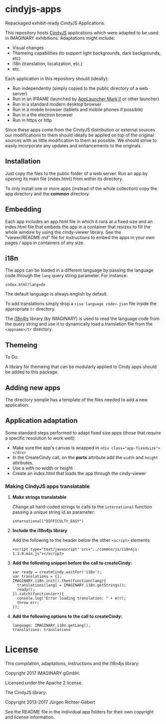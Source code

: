 # cindyjs-apps

Repackaged exhibit-ready CindyJS Applications.

This repository hosts [CindyJS](https://github.com/CindyJS/CindyJS) applications which were adapted to be used in 
IMAGINARY exhibitions. Adaptations might include:

- Visual changes
- Themeing capabilities (to support light backgrounds, dark backgrounds, etc)
- i18n (translation, localization, etc.)
- etc.

Each application in this repository should (ideally):

- Run independently (simply copied to the public directory of a web server)
- Run in an IFRAME (launched by [AppLauncher Mark II](https://github.com/IMAGINARY/applauncher2) or other launcher) 
- Run in a standard modern desktop browser
- Run in a mobile browser (tablets and mobile phones if possible)
- Run in a the electron browser
- Run in https or http

Since these apps come from the CindyJS distribution or external sources our modifications to them should ideally
 be applied on top of the original sources with as little modification to them as possible. We should strive to
 easily incorporate any updates and enhancements to the originals.

## Installation

Just copy the files to the public folder of a web server. Run an app by opening its main file (index.html) from
within its directory.

To only install one or more apps (instead of the whole collection) copy the app directory and the **common** directory.

## Embedding

Each app includes an app.html file in which it runs at a fixed size and an index.html file that embeds the app in a 
container that resizes to fill the whole window by using the cindy-viewer library. See the "viewer/README.md" file
for instructions to embed the apps in your own pages / apps in containers of any size.

## i18n

The apps can be loaded in a different language by passing the language code through the `lang` query string parameter.
For instance:

`index.html?lang=de`

The default language is always english by default. 

To add translations simply drop a `<iso language code>.json` file inside the appropriate `tr` directory.

The [i18n4js](https://github.com/IMAGINARY/i18n4js) library (by IMAGINARY) is used to read the language code from the query string and use it to dynamically 
load a translation file from the `<appname>/tr` directory.

## Themeing

To Do.

A library for themeing that can be modularly applied to Cindy apps should be added to this package.

## Adding new apps

The directory *sample* has a template of the files needed to add a new application.

## Application adaptation

Some standard steps performed to adapt fixed size apps (those that require a specific resolution to work well):

- Make sure the app's canvas is wrapped in `<div class="app-fixedsize"></div>`
- In the CreateCindy call, on the **ports** attribute add the `width` and `height` attributes.
- Use a <canvas> with no width or height
- Create an index.html that loads the app through the cindy-viewer

### Making CindyJS apps translatable

1. **Make strings translatable**

    Change all hard-coded strings to calls to the `international` function passing a unique string id as parameter:
  
    `international("DIFFICULTY_EASY")`
  
1. **Include the i18n4js library**

    Add the following to the header below the other `<script>` elements:
    
    `<script type="text/javascript" src="../common/js/i18n4js-1.3.0.min.js"></script>`

1. **Add the following snippet before the call to createCindy:**

    ```
    var ready = createCindy.waitFor('i18n');
    var translations = {};
    IMAGINARY.i18n.init().then(function(lang){
      translations[lang] = IMAGINARY.i18n.getStrings();
      ready();
    }).catch(function(err){
      console.log("Error loading translation: " + err);
      throw err;
    });
    ```
    
1. **Add the following options to the call to createCindy:**

    ```
    language: IMAGINARY.i18n.getLang(),
    translations: translations
    ```
    
# License

This compilation, adaptations, instructions and the i18n4js library:

Copyright 2017 IMAGINARY gGmbH.

Licensed under the Apache 2 license.

The CindyJS library:

Copyright 2013-2017 Jürgen Richter-Gebert

See the README file in the individual app folders for their own copyright and license information.